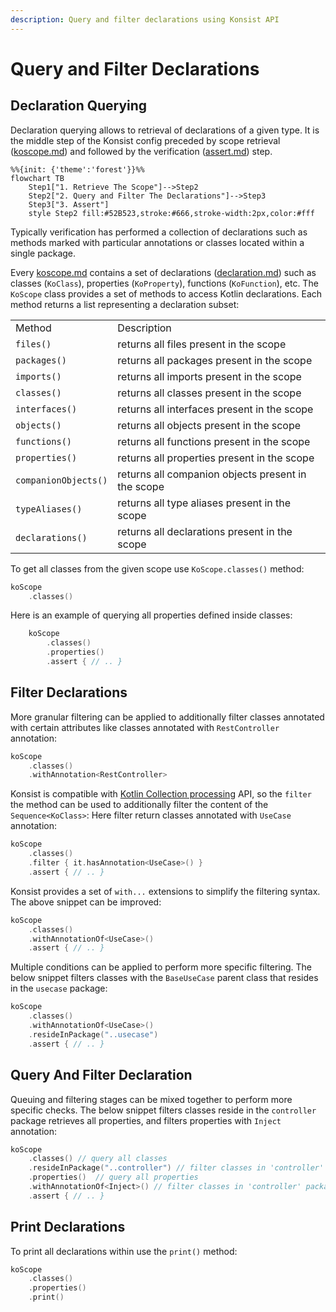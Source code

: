 ```yaml
---
description: Query and filter declarations using Konsist API
---
```


# Query and Filter Declarations

## Declaration Querying

Declaration querying allows to retrieval of declarations of a given type. It is the middle step of the Konsist config preceded by scope retrieval ([koscope.md](koscope.md "mention")) and followed by the verification ([assert.md](assert.md "mention")) step.

```mermaid
%%{init: {'theme':'forest'}}%%
flowchart TB
    Step1["1. Retrieve The Scope"]-->Step2
    Step2["2. Query and Filter The Declarations"]-->Step3
    Step3["3. Assert"]
    style Step2 fill:#52B523,stroke:#666,stroke-width:2px,color:#fff
```

Typically verification has performed a collection of declarations such as methods marked with particular annotations or classes located within a single package.

Every [koscope.md](koscope.md "mention") contains a set of declarations ([declaration.md](declaration.md "mention")) such as classes (`KoClass`), properties (`KoProperty`), functions (`KoFunction`), etc. The `KoScope` class provides a set of methods to access Kotlin declarations. Each method returns a list representing a declaration subset:

|                      |                                                    |
| -------------------- | -------------------------------------------------- |
| Method               | Description                                        |
| `files()`            | returns all files present in the scope             |
| `packages()`         | returns all packages present in the scope          |
| `imports()`          | returns all imports present in the scope           |
| `classes()`          | returns all classes present in the scope           |
| `interfaces()`       | returns all interfaces present in the scope        |
| `objects()`          | returns all objects present in the scope           |
| `functions()`        | returns all functions present in the scope         |
| `properties()`       | returns all properties present in the scope        |
| `companionObjects()` | returns all companion objects present in the scope |
| `typeAliases()`      | returns all type aliases present in the scope      |
| `declarations()`     | returns all declarations present in the scope      |

To get all classes from the given scope use `KoScope.classes()` method:

```kotlin
koScope
    .classes()

```

Here is an example of querying all properties defined inside classes:

```kotlin
    koScope
        .classes()
        .properties()
        .assert { // .. }
```

## Filter Declarations

More granular filtering can be applied to additionally filter classes annotated with certain attributes like classes annotated with `RestController` annotation:

```kotlin
koScope
    .classes()
    .withAnnotation<RestController>
```

Konsist is compatible with [Kotlin Collection processing](https://kotlinlang.org/docs/collections-overview.html#list) API, so the `filter` the method can be used to additionally filter the content of the `Sequence<KoClass>`: Here filter return classes annotated with `UseCase` annotation:

```kotlin
koScope
    .classes()
    .filter { it.hasAnnotation<UseCase>() }
    .assert { // .. }
```

Konsist provides a set of `with...` extensions to simplify the filtering syntax. The above snippet can be improved:

```kotlin
koScope
    .classes()
    .withAnnotationOf<UseCase>()
    .assert { // .. }
```

Multiple conditions can be applied to perform more specific filtering. The below snippet filters classes with the `BaseUseCase` parent class that resides in the `usecase` package:&#x20;

```kotlin
koScope
    .classes()
    .withAnnotationOf<UseCase>()
    .resideInPackage("..usecase")
    .assert { // .. }
```

## Query And Filter Declaration

Queuing and filtering stages can be mixed together to perform more specific checks. The below snippet filters classes reside in the `controller` package retrieves all properties, and filters properties with `Inject` annotation:

```kotlin
koScope
    .classes() // query all classes
    .resideInPackage("..controller") // filter classes in 'controller' package
    .properties()  // query all properties
    .withAnnotationOf<Inject>() // filter classes in 'controller' package
    .assert { // .. }
```

## Print Declarations

To print all declarations within use the `print()` method:

```kotlin
koScope
    .classes()
    .properties()
    .print()
```
